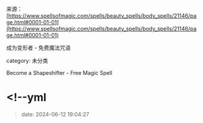 来源：[https://www.spellsofmagic.com/spells/beauty_spells/body_spells/21146/page.html#0001-01-01](https://www.spellsofmagic.com/spells/beauty_spells/body_spells/21146/page.html#0001-01-01)

成为变形者 - 免费魔法咒语

category: 未分类

Become a Shapeshifter - Free Magic Spell

# <!--yml

> date: 2024-06-12 19:04:27
